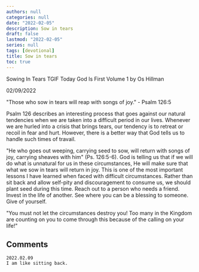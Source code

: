 ```yaml
---
authors: null
categories: null
date: "2022-02-05"
description: Sow in tears
draft: false
lastmod: "2022-02-05"
series: null
tags: [devotional]
title: Sow in tears
toc: true
---
```


Sowing In Tears
TGIF Today God Is First Volume 1 by Os Hillman

02/09/2022

<!--more-->

"Those who sow in tears will reap with songs of joy." - Psalm 126:5

Psalm 126 describes an interesting process that goes against our natural tendencies when we are taken into a difficult period in our lives. Whenever we are hurled into a crisis that brings tears, our tendency is to retreat or recoil in fear and hurt. However, there is a better way that God tells us to handle such times of travail.  

"He who goes out weeping, carrying seed to sow, will return with songs of joy, carrying sheaves with him" (Ps. 126:5-6). God is telling us that if we will do what is unnatural for us in these circumstances, He will make sure that what we sow in tears will return in joy. This is one of the most important lessons I have learned when faced with difficult circumstances. Rather than sit back and allow self-pity and discouragement to consume us, we should plant seed during this time. Reach out to a person who needs a friend. Invest in the life of another. See where you can be a blessing to someone. Give of yourself.  

"You must not let the circumstances destroy you! Too many in the Kingdom are counting on you to come through this because of the calling on your life!" 


## Comments

    2022.02.09
    I am like sitting back.